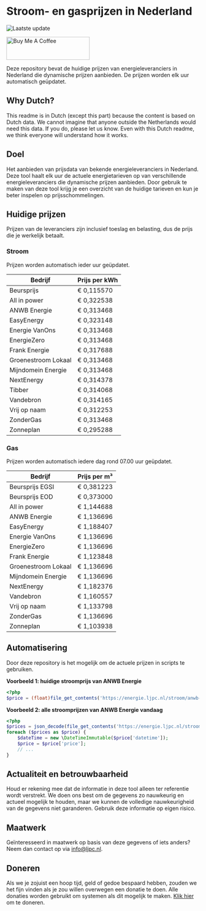 # Stroom- en gasprijzen in Nederland

![Laatste update](https://img.shields.io/badge/laatste%20update-2023--04--29%2022%3A00%20CET-brightgreen)

<a href="https://www.buymeacoffee.com/Lars-" target="_blank"><img src="https://cdn.buymeacoffee.com/buttons/v2/default-orange.png" alt="Buy Me A Coffee" height="60" style="height: 60px !important;width: 217px !important;" ></a>

Deze repository bevat de huidige prijzen van energieleveranciers in Nederland die dynamische prijzen aanbieden. De prijzen worden elk uur automatisch geüpdatet.

## Why Dutch?

This readme is in Dutch (except this part) because the content is based on Dutch data. We cannot imagine that anyone outside the Netherlands would need this data. If you do, please let us know. Even with this Dutch readme, we think
everyone will understand how it works.

## Doel

Het aanbieden van prijsdata van bekende energieleveranciers in Nederland. Deze tool haalt elk uur de actuele energietarieven op van verschillende energieleveranciers die dynamische prijzen aanbieden. Door gebruik te maken van deze tool
krijg je een overzicht van de huidige tarieven en kun je beter inspelen op prijsschommelingen.

## Huidige prijzen

Prijzen van de leveranciers zijn inclusief toeslag en belasting, dus de prijs die je werkelijk betaalt.

### Stroom

Prijzen worden automatisch ieder uur geüpdatet.

 Bedrijf | Prijs per kWh 
---------|---------------
Beursprijs | € 0,115570
All in power | € 0,322538
ANWB Energie | € 0,313468
EasyEnergy | € 0,323148
Energie VanOns | € 0,313468
EnergieZero | € 0,313468
Frank Energie | € 0,317688
Groenestroom Lokaal | € 0,313468
Mijndomein Energie | € 0,313468
NextEnergy | € 0,314378
Tibber | € 0,314068
Vandebron | € 0,314165
Vrij op naam | € 0,312253
ZonderGas | € 0,313468
Zonneplan | € 0,295288


### Gas

Prijzen worden automatisch iedere dag rond 07.00 uur geüpdatet.

 Bedrijf | Prijs per m³ 
---------|--------------
Beursprijs EGSI | € 0,381223
Beursprijs EOD | € 0,373000
All in power | € 1,144688
ANWB Energie | € 1,136696
EasyEnergy | € 1,188407
Energie VanOns | € 1,136696
EnergieZero | € 1,136696
Frank Energie | € 1,123848
Groenestroom Lokaal | € 1,136696
Mijndomein Energie | € 1,136696
NextEnergy | € 1,182376
Vandebron | € 1,160557
Vrij op naam | € 1,133798
ZonderGas | € 1,136696
Zonneplan | € 1,103938


## Automatisering

Door deze repository is het mogelijk om de actuele prijzen in scripts te gebruiken.

**Voorbeeld 1: huidige stroomprijs van ANWB Energie**

```php
<?php
$price = (float)file_get_contents('https://energie.ljpc.nl/stroom/anwb-energie-nu.txt');

```

**Voorbeeld 2: alle stroomprijzen van ANWB Energie vandaag**

```php
<?php
$prices = json_decode(file_get_contents('https://energie.ljpc.nl/stroom/all-in-power-vandaag.json'),true);
foreach ($prices as $price) {
    $dateTime = new \DateTimeImmutable($price['datetime']);
    $price = $price['price'];
    // ...
}
```

## Actualiteit en betrouwbaarheid

Houd er rekening mee dat de informatie in deze tool alleen ter referentie wordt verstrekt. We doen ons best om de gegevens zo nauwkeurig en actueel mogelijk te houden, maar we kunnen de volledige nauwkeurigheid van de gegevens niet
garanderen. Gebruik deze informatie op eigen risico.

## Maatwerk

Geïnteresseerd in maatwerk op basis van deze gegevens of iets anders? Neem dan contact op
via [info@ljpc.nl](mailto:info@ljpc.nl?subject=Energie%20prijzen).

## Doneren

Als we je zojuist een hoop tijd, geld of gedoe bespaard hebben, zouden we het fijn vinden als je zou willen overwegen een
donatie te doen. Alle donaties worden gebruikt om systemen als dit mogelijk te
maken. [Klik hier](https://www.buymeacoffee.com/Lars-) om te doneren.
